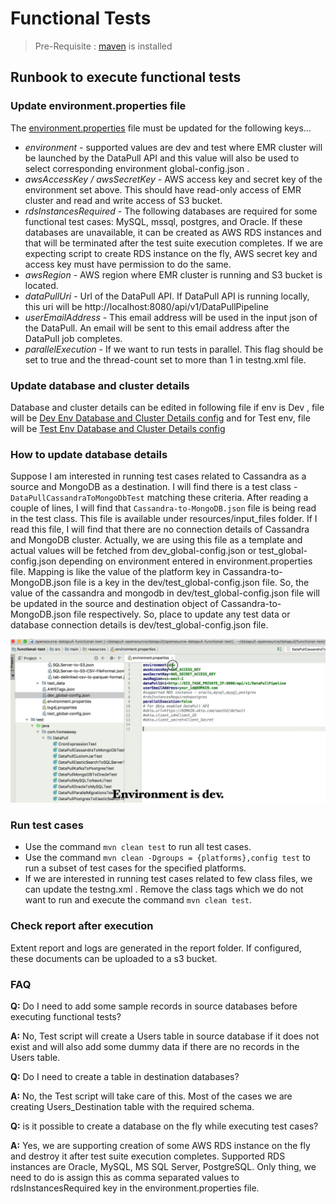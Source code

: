 # Functional Tests
> Pre-Requisite : [maven](https://maven.apache.org/install.html) is installed 
## Runbook to execute functional tests
### Update environment.properties file 
The [environment.properties](../functional-test/src/main/resources/environment.properties) file must be updated for the following keys...
* _environment_ - supported values are dev and test where EMR cluster will be launched by the DataPull API and this value will also be used to select corresponding environment global-config.json .
* _awsAccessKey / awsSecretKey_ - AWS access key and secret key of the environment set above. This should have read-only access of EMR cluster and read and write access of S3 bucket.  
* _rdsInstancesRequired_ -  The following databases are required for some functional test cases: MySQL, mssql, postgres, and Oracle. If these databases are unavailable, it can be created as  AWS RDS instances and that will be terminated after the test suite execution completes. If we are expecting script to create RDS instance on the fly, AWS secret key and access key must have permission to do the same.
* _awsRegion_ - AWS region where EMR cluster is running and S3 bucket is located.
* _dataPullUri_ - Url of the DataPull API. If DataPull API is running locally, this uri will be http://localhost:8080/api/v1/DataPullPipeline
* _userEmailAddress_ - This email address will be used in the input json of the DataPull. An email will be sent to this email address after the DataPull job completes.
* _parallelExecution_ - If we want to run tests in parallel. This flag should be set to true and the thread-count set to more than 1 in testng.xml file.
### Update database and cluster details 
Database and cluster details can be edited in following file if env is Dev , file will be [Dev Env Database and Cluster Details config](../functional-test/src/main/resources/dev_global-config.json) and for Test env, file will be [Test Env Database and Cluster Details config](../functional-test/src/main/resources/dev_global-config.json)
### How to update database details
Suppose I am interested in running test cases related to Cassandra as a source and MongoDB as a destination. I will find there is a test class - `DataPullCassandraToMongoDbTest` matching these criteria. After reading a couple of lines, I will find that `Cassandra-to-MongoDB.json` file is being read in the test class. This file is available under resources/input_files folder. If I read this file, I will find that there are no connection details of Cassandra and MongoDB cluster. Actually, we are using this file as a template and actual values will be fetched from dev_global-config.json or test_global-config.json depending on environment entered in environment.properties file. Mapping is like the value of the platform key in Cassandra-to-MongoDB.json file is a key in the dev/test_global-config.json file. So, the value of the cassandra and mongodb in dev/test_global-config.json file will be updated in the source and destination object of Cassandra-to-MongoDB.json file respectively. So, place to update any test data or database connection details is dev/test_global-config.json file. 

<img src = "updating_test_data.gif" title= "updating_test_data.gif"/>

### Run test cases 
* Use the command ```mvn clean test``` to run all test cases.
* Use the command ```mvn clean -Dgroups = {platforms},config test``` to run a subset of test cases for the specified platforms.
* If we are interested in running test cases related to few class files, we can update the testng.xml . Remove the class tags which we do not want to run and execute the command ```mvn clean test```.
### Check report after execution
Extent report and logs are generated in the report folder. If configured, these documents can be uploaded to a s3 bucket.


### FAQ
**Q:** Do I need to add some sample records in source databases before executing functional tests?

**A:** No, Test script will create a Users table in source database if it does not exist and will also add some dummy data if there are no records in the Users table.


**Q:** Do I need to create a table in destination databases?

**A:** No, the Test script will take care of this. Most of the cases we are creating Users_Destination table with the required schema.

**Q:** is it possible to create a database on the fly while executing test cases?

**A:** Yes, we are supporting creation of some AWS RDS instance on the fly and destroy it after test suite execution completes. Supported RDS instances are Oracle, MySQL, MS SQL Server, PostgreSQL. Only thing, we need to do is assign this as comma separated values to rdsInstancesRequired key in the environment.properties file.

